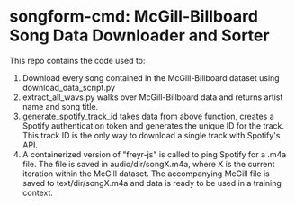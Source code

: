 # songform-cmd: McGill-Billboard Song Data Downloader and Sorter

This repo contains the code used to:
1. Download every song contained in the McGill-Billboard dataset using download_data_script.py
2. extract_all_wavs.py walks over McGill-Billboard data and returns artist name and song title.
3. generate_spotify_track_id takes data from above function, creates a Spotify authentication token and generates the unique ID for the track. This track ID is the only way to download a single track with Spotify's API.
4. A containerized version of "freyr-js" is called to ping Spotify for a .m4a file. The file is saved in audio/dir/songX.m4a, where X is the current iteration within the McGill dataset. The accompanying McGill file is saved to text/dir/songX.m4a and data is ready to be used in a training context.
